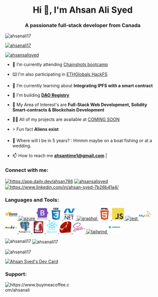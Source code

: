 <h1 align="center">Hi 👋, I'm Ahsan Ali Syed</h1>
<h3 align="center">A passionate full-stack developer from Canada</h3>

<p align="left"> <img src="https://komarev.com/ghpvc/?username=ahsanali17&label=Profile%20views&color=80db24&style=plastic" alt="ahsanali17" /> </p>

<p align="left"> <a href="https://github.com/ryo-ma/github-profile-trophy"><img src="https://github-profile-trophy.vercel.app/?username=ahsanali17" alt="ahsanali17" /></a> </p>

<p align="left"> <a href="https://twitter.com/ahsansalisyed" target="blank"><img src="https://img.shields.io/twitter/follow/ahsansalisyed?logo=twitter&style=for-the-badge" alt="ahsansalisyed" /></a> </p>

- 🔭 I’m currently attending [Chainshots bootcamp](https://www.chainshot.com/bootcamp)

- ⌨️ I'm also participating in [ETHGlobals HackFS](https://ethglobal.com/events/hackfs2022/prizes#) 

- 🌱 I’m currently learning about **Integrating IPFS with a smart contract**

- 🔨 I'm building **[DAO Registry](https://github.com/ahsanali17/DAO-Registry)** 

- 👯 My Area of Interest's are **Full-Stack Web Development, Solidity Smart-contracts & Blockchain Development**

- 👨‍💻 All of my projects are available at [COMING SOON]()

- ⚡ Fun fact **Aliens exist**

- 💬 Where will I be in 5 years? : Hmmm maybe on a boat fishing or at a wedding.

- 📫 How to reach me **ahsantime1@gmail.com** | []()

<h3 align="left">Connect with me:</h3>
<p align="left">
<a href="https://app.daily.dev/ahsan786" target="blank"><img align="center" src="https://raw.githubusercontent.com/rahuldkjain/github-profile-readme-generator/master/src/images/icons/Social/devto.svg" alt="https://app.daily.dev/ahsan786" height="30" width="40" /></a>
<a href="https://twitter.com/ahsansalisyed" target="blank"><img align="center" src="https://raw.githubusercontent.com/rahuldkjain/github-profile-readme-generator/master/src/images/icons/Social/twitter.svg" alt="ahsansalisyed" height="30" width="40" /></a>
<a href="https://www.linkedin.com/in/ahsan-syed-7b26b41a4/" target="blank"><img align="center" src="https://raw.githubusercontent.com/rahuldkjain/github-profile-readme-generator/master/src/images/icons/Social/linked-in-alt.svg" alt="https://www.linkedin.com/in/ahsan-syed-7b26b41a4/" height="30" width="40" /></a>
</p>

<h3 align="left">Languages and Tools:</h3>
<p align="left"> <a href="https://aws.amazon.com" target="_blank" rel="noreferrer"> <img src="https://raw.githubusercontent.com/devicons/devicon/master/icons/amazonwebservices/amazonwebservices-original-wordmark.svg" alt="aws" width="40" height="40"/> </a> <a href="https://azure.microsoft.com/en-in/" target="_blank" rel="noreferrer"> <img src="https://www.vectorlogo.zone/logos/microsoft_azure/microsoft_azure-icon.svg" alt="azure" width="40" height="40"/> </a> <a href="https://getbootstrap.com" target="_blank" rel="noreferrer"> <img src="https://raw.githubusercontent.com/devicons/devicon/master/icons/bootstrap/bootstrap-plain-wordmark.svg" alt="bootstrap" width="40" height="40"/> </a> <a href="https://www.w3schools.com/css/" target="_blank" rel="noreferrer"> <img src="https://raw.githubusercontent.com/devicons/devicon/master/icons/css3/css3-original-wordmark.svg" alt="css3" width="40" height="40"/> </a> <a href="https://dotnet.microsoft.com/" target="_blank" rel="noreferrer"> <img src="https://raw.githubusercontent.com/devicons/devicon/master/icons/dot-net/dot-net-original-wordmark.svg" alt="dotnet" width="40" height="40"/> </a> <a href="https://graphql.org" target="_blank" rel="noreferrer"> <img src="https://www.vectorlogo.zone/logos/graphql/graphql-icon.svg" alt="graphql" width="40" height="40"/> </a> <a href="https://www.w3.org/html/" target="_blank" rel="noreferrer"> <img src="https://raw.githubusercontent.com/devicons/devicon/master/icons/html5/html5-original-wordmark.svg" alt="html5" width="40" height="40"/> </a> <a href="https://developer.mozilla.org/en-US/docs/Web/JavaScript" target="_blank" rel="noreferrer"> <img src="https://raw.githubusercontent.com/devicons/devicon/master/icons/javascript/javascript-original.svg" alt="javascript" width="40" height="40"/> </a> <a href="https://jestjs.io" target="_blank" rel="noreferrer"> <img src="https://www.vectorlogo.zone/logos/jestjsio/jestjsio-icon.svg" alt="jest" width="40" height="40"/> </a> <a href="https://www.mysql.com/" target="_blank" rel="noreferrer"> <img src="https://raw.githubusercontent.com/devicons/devicon/master/icons/mysql/mysql-original-wordmark.svg" alt="mysql" width="40" height="40"/> </a> <a href="https://nodejs.org" target="_blank" rel="noreferrer"> <img src="https://raw.githubusercontent.com/devicons/devicon/master/icons/nodejs/nodejs-original-wordmark.svg" alt="nodejs" width="40" height="40"/> </a> <a href="https://www.postgresql.org" target="_blank" rel="noreferrer"> <img src="https://raw.githubusercontent.com/devicons/devicon/master/icons/postgresql/postgresql-original-wordmark.svg" alt="postgresql" width="40" height="40"/> </a> <a href="https://rubyonrails.org" target="_blank" rel="noreferrer"> <img src="https://raw.githubusercontent.com/devicons/devicon/master/icons/rails/rails-original-wordmark.svg" alt="rails" width="40" height="40"/> </a> <a href="https://reactjs.org/" target="_blank" rel="noreferrer"> <img src="https://raw.githubusercontent.com/devicons/devicon/master/icons/react/react-original-wordmark.svg" alt="react" width="40" height="40"/> </a> <a href="https://www.ruby-lang.org/en/" target="_blank" rel="noreferrer"> <img src="https://raw.githubusercontent.com/devicons/devicon/master/icons/ruby/ruby-original.svg" alt="ruby" width="40" height="40"/> </a> <a href="https://sass-lang.com" target="_blank" rel="noreferrer"> <img src="https://raw.githubusercontent.com/devicons/devicon/master/icons/sass/sass-original.svg" alt="sass" width="40" height="40"/> </a> <a href="https://tailwindcss.com/" target="_blank" rel="noreferrer"> <img src="https://www.vectorlogo.zone/logos/tailwindcss/tailwindcss-icon.svg" alt="tailwind" width="40" height="40"/> </a> <a href="https://webpack.js.org" target="_blank" rel="noreferrer"> <img src="https://raw.githubusercontent.com/devicons/devicon/d00d0969292a6569d45b06d3f350f463a0107b0d/icons/webpack/webpack-original-wordmark.svg" alt="webpack" width="40" height="40"/> </a> </p>

<p><img align="left" src="https://github-readme-stats.vercel.app/api/top-langs?username=ahsanali17&show_icons=true&theme=tokyonight&locale=en&layout=compact" alt="ahsanali17" /></p>

<p>&nbsp;<img align="center" src="https://github-readme-stats.vercel.app/api?username=ahsanali17&show_icons=true&theme=tokyonight&locale=en" alt="ahsanali17" /></p>

<p><img align="center" src="https://github-readme-streak-stats.herokuapp.com/?user=ahsanali17&theme=dark" alt="ahsanali17" /></p>

<a href="https://app.daily.dev/Ahsan786"><img src="https://api.daily.dev/devcards/d8dfe0327ba24995998042726ccae6cc.png?r=prx" width="400" alt="Ahsan Syed's Dev Card"/></a>

<h3 align="left">Support:</h3>
<p><a href="https://www.buymeacoffee.com/https://www.buymeacoffee.com/ahsanali"> <img align="left" src="https://cdn.buymeacoffee.com/buttons/v2/default-yellow.png" height="50" width="210" alt="https://www.buymeacoffee.com/ahsanali" /></a></p><br><br>
